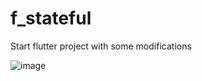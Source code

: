 # f_stateful

Start flutter project with some modifications

![image](https://github.com/SJanna/f_stateful_example/assets/70728090/08543cf3-b610-4329-bff4-4c22c9bacb43)
